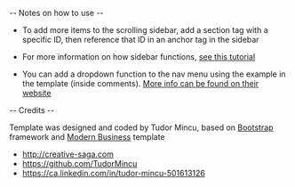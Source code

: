 -- Notes on how to use --

* To add more items to the scrolling sidebar, add a section tag with a specific ID, then reference that ID in an anchor tag in the sidebar
* For more information on how sidebar functions, [see this tutorial](https://www.sitepoint.com/understanding-bootstraps-affix-scrollspy-plugins/)

* You can add a dropdown function to the nav menu using the example in the template (inside comments). [More info can be found on their website](http://getbootstrap.com/components/#dropdowns)

-- Credits --

Template was designed and coded by Tudor Mincu, based on [Bootstrap](http://getbootstrap.com/) framework and [Modern Business](http://startbootstrap.com/template-overviews/modern-business/) template

* http://creative-saga.com
* https://github.com/TudorMincu
* https://ca.linkedin.com/in/tudor-mincu-501613126
